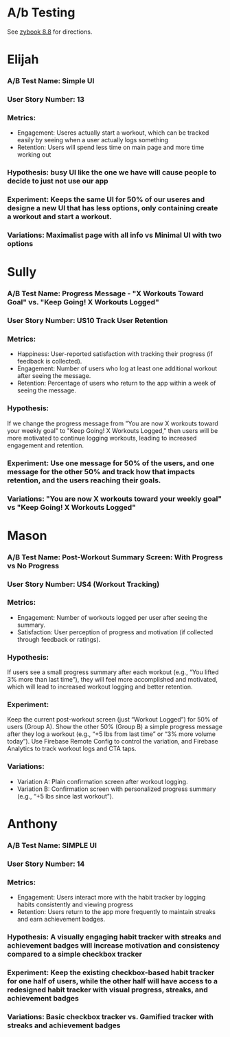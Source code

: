 # A/b Testing
See [zybook 8.8](https://learn.zybooks.com/zybook/URICSC305Spring2025/chapter/8/section/8) for directions.

# Elijah
### A/B Test Name: Simple UI
### User Story Number: 13
### Metrics:  
  - Engagement: Useres actually start a workout, which can be tracked easily by seeing when a user actually logs something
  - Retention: Users will spend less time on main page and more time working out
### Hypothesis:  busy UI like the one we have will cause people to decide to just not use our app
### Experiment:  Keeps the same UI for 50% of our useres and designe a new UI that has less options, only containing create a workout and start a workout.
### Variations:  Maximalist page with all info vs Minimal UI with two options

# Sully
### A/B Test Name: Progress Message - "X Workouts Toward Goal" vs. "Keep Going! X Workouts Logged"
### User Story Number: US10 Track User Retention
### Metrics:  
- Happiness: User-reported satisfaction with tracking their progress (if feedback is collected).
- Engagement: Number of users who log at least one additional workout after seeing the message.
- Retention: Percentage of users who return to the app within a week of seeing the message.
### Hypothesis: 
If we change the progress message from "You are now X workouts toward your weekly goal" to "Keep Going! X Workouts Logged," then users will be more motivated to continue logging workouts, leading to increased engagement and retention.
### Experiment: Use one message for 50% of the users, and one message for the other 50% and track how that impacts retention, and the users reaching their goals.
### Variations: "You are now X workouts toward your weekly goal" vs "Keep Going! X Workouts Logged"

# Mason
### A/B Test Name: Post-Workout Summary Screen: With Progress vs No Progress
### User Story Number: US4 (Workout Tracking)
### Metrics:
- Engagement: Number of workouts logged per user after seeing the summary.
- Satisfaction: User perception of progress and motivation (if collected through feedback or ratings).
### Hypothesis:
If users see a small progress summary after each workout (e.g., “You lifted 3% more than last time”), they will feel more accomplished and motivated, which will lead to increased workout logging and better retention.
### Experiment:
Keep the current post-workout screen (just “Workout Logged”) for 50% of users (Group A). Show the other 50% (Group B) a simple progress message after they log a workout (e.g., “+5 lbs from last time” or “3% more volume today”). Use Firebase Remote Config to control the variation, and Firebase Analytics to track workout logs and CTA taps.
### Variations:
- Variation A: Plain confirmation screen after workout logging.
- Variation B: Confirmation screen with personalized progress summary (e.g., “+5 lbs since last workout”).



# Anthony
### A/B Test Name: SIMPLE UI
### User Story Number: 14
### Metrics:  
- Engagement: Users interact more with the habit tracker by logging habits consistently and viewing progress
- Retention: Users return to the app more frequently to maintain streaks and earn achievement badges.
### Hypothesis: A visually engaging habit tracker with streaks and achievement badges will increase motivation and consistency compared to a simple checkbox tracker
### Experiment: Keep the existing checkbox-based habit tracker for one half of users, while the other half will have access to a redesigned habit tracker with visual progress, streaks, and achievement badges
### Variations: Basic checkbox tracker vs. Gamified tracker with streaks and achievement badges
